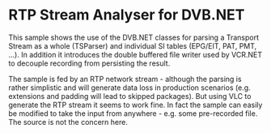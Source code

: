 RTP Stream Analyser for DVB.NET
===============================

This sample shows the use of the DVB.NET classes for parsing a Transport Stream as a whole (TSParser) and
individual SI tables (EPG/EIT, PAT, PMT, ...). In addition it introduces the double buffered file writer
used by VCR.NET to decouple recording from persisting the result.

The sample is fed by an RTP network stream - although the parsing is rather simplistic and will generate
data loss in production scenarios (e.g. extensions and padding will lead to skipped packages). But using
VLC to generate the RTP stream it seems to work fine. In fact the sample can easily be modified to take
the input from anywhere - e.g. some pre-recorded file. The source is not the concern here.
